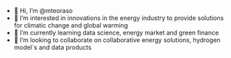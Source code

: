 - 👋 Hi, I’m @mteoraso
- 👀 I’m interested in innovations in the energy industry to provide solutions for climatic change and global warming
- 🌱 I’m currently learning data science, energy market and green finance
- 💞️ I’m looking to collaborate on collaborative energy solutions, hydrogen model´s and data products


<!---
mteoraso/mteoraso is a ✨ special ✨ repository because its `README.md` (this file) appears on your GitHub profile.
You can click the Preview link to take a look at your changes.
--->
